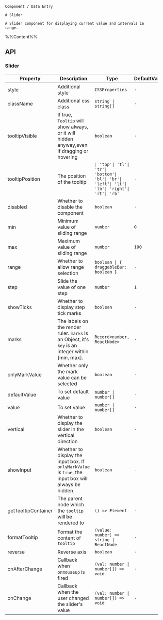 `````
Component / Data Entry

# Slider

A Slider component for displaying current value and intervals in range.
`````

%%Content%%

## API

### Slider

|Property|Description|Type|DefaultValue|Version|
|---|---|---|---|---|
|style|Additional style|`CSSProperties`|`-`|-|
|className|Additional css class|`string \| string[]`|`-`|-|
|tooltipVisible|If true, `Tooltip` will show always, or it will hidden anyway,even if dragging or hovering|`boolean`|`-`|-|
|tooltipPosition|The position of the tooltip|`\| 'top'\| 'tl'\| 'tr'\| 'bottom'\| 'bl'\| 'br'\| 'left'\| 'lt'\| 'lb'\| 'right'\| 'rt'\| 'rb'`|`-`|-|
|disabled|Whether to disable the component|`boolean`|`-`|-|
|min|Minimum value of sliding range|`number`|`0`|-|
|max|Maximum value of sliding range|`number`|`100`|-|
|range|Whether to allow range selection|`boolean \| { draggableBar: boolean }`|`-`|2.14.0|
|step|Slide the value of one step|`number`|`1`|-|
|showTicks|Whether to display step tick marks|`boolean`|`-`|-|
|marks|The labels on the render ruler. `marks` is an Object, it's `key` is an integer within [min, max].|`Record<number, ReactNode>`|`-`|-|
|onlyMarkValue|Whether only the mark value can be selected|`boolean`|`-`|-|
|defaultValue|To set default value|`number \| number[]`|`-`|-|
|value|To set value|`number \| number[]`|`-`|-|
|vertical|Whether to display the slider in the vertical direction|`boolean`|`-`|-|
|showInput|Whether to display the input box. If `onlyMarkValue` is `true`, the input box will always be hidden.|`boolean`|`-`|-|
|getTooltipContainer|The parent node which the `tooltip` will be rendered to|`() => Element`|`-`|-|
|formatTooltip|Format the content of `tooltip`|`(value: number) => string \| ReactNode`|`-`|-|
|reverse|Reverse axis|`boolean`|`-`|-|
|onAfterChange|Callback when `onmouseup` is fired|`(val: number \| number[]) => void`|`-`|2.20.0|
|onChange|Callback when the user changed the slider's value|`(val: number \| number[]) => void`|`-`|-|
